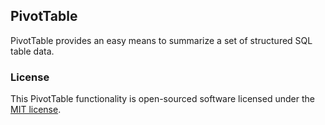 ## PivotTable

PivotTable provides an easy means to summarize a set of structured SQL table data.

### License

This PivotTable functionality is open-sourced software licensed under the [MIT license](http://opensource.org/licenses/MIT).
